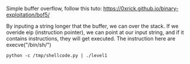 Simple buffer overflow, follow this tuto:
https://0xrick.github.io/binary-exploitation/bof5/

By inputing a string longer that the buffer, we can over the stack.
If we overide eip (instruction pointer), we can point at our input string, and if it contains instructions,
they will get executed.
The instruction here are execve("/bin/sh/")

```
python -c /tmp/shellcode.py | ./level1
```
